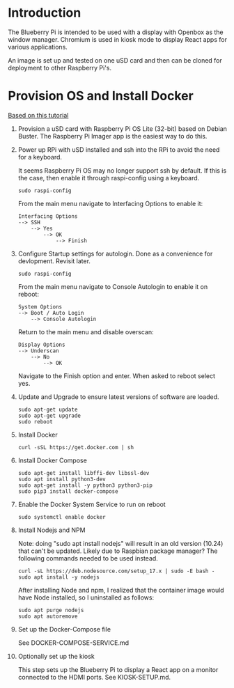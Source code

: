 # Introduction

The Blueberry Pi is intended to be used with a display with Openbox as the window manager.  Chromium is used in kiosk mode to display React apps for various applications.

An image is set up and tested on one uSD card and then can be cloned for deployment to other Raspberry Pi's.

# Provision OS and Install Docker

[Based on this tutorial](https://dev.to/elalemanyo/how-to-install-docker-and-docker-compose-on-raspberry-pi-1mo)

1. Provision a uSD card with Raspberry Pi OS Lite (32-bit) based on Debian Buster. The Raspberry Pi Imager app is the easiest way to do this.

2. Power up RPi with uSD installed and ssh into the RPi to avoid the need for a keyboard.

    It seems Raspberry Pi OS may no longer support ssh by default. If this is the case, then enable it through raspi-config using a keyboard.

    ```
    sudo raspi-config
    ```

    From the main menu navigate to Interfacing Options to enable it:
    
    ```
    Interfacing Options
    --> SSH
        --> Yes
            --> OK
                --> Finish
    ```

3. Configure Startup settings for autologin. Done as a convenience for devlopment. Revisit later.

    ```
    sudo raspi-config
    ```

    From the main menu navigate to Console Autologin to enable it on reboot:
    
    ```
    System Options 
    --> Boot / Auto Login 
        --> Console Autologin  
    ```

    Return to the main menu and disable overscan:
    
    ```
    Display Options 
    --> Underscan 
        --> No 
            --> OK
    ```

    Navigate to the Finish option and enter. When asked to reboot select yes.

4. Update and Upgrade to ensure latest versions of software are loaded.

    ```
    sudo apt-get update
    sudo apt-get upgrade
    sudo reboot
    ```

5. Install Docker

    ```
    curl -sSL https://get.docker.com | sh
    ```

6. Install Docker Compose

    ```
    sudo apt-get install libffi-dev libssl-dev
    sudo apt install python3-dev
    sudo apt-get install -y python3 python3-pip
    sudo pip3 install docker-compose
    ```

7. Enable the Docker System Service to run on reboot

    ```
    sudo systemctl enable docker
    ```

8. Install Nodejs and NPM 

    Note: doing "sudo apt install nodejs" will result in an old version (10.24) that can't be updated. Likely due to Raspbian package manager? The following commands needed to be used instead.

    ```
    curl -sL https://deb.nodesource.com/setup_17.x | sudo -E bash -
    sudo apt install -y nodejs
    ```

    After installing Node and npm, I realized that the container image would have Node installed, so I uninstalled as follows:

    ```
    sudo apt purge nodejs
    sudo apt autoremove
    ```

9. Set up the Docker-Compose file

    See DOCKER-COMPOSE-SERVICE.md

10. Optionally set up the kiosk

    This step sets up the Blueberry Pi to display a React app on a monitor connected to the HDMI ports. See KIOSK-SETUP.md.
